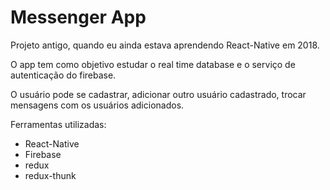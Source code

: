 # Messenger App
Projeto antigo, quando eu ainda estava aprendendo React-Native em 2018.

O app tem como objetivo estudar o real time database e o serviço de autenticação do firebase.

O usuário pode se cadastrar, adicionar outro usuário cadastrado, trocar mensagens com os usuários adicionados.

Ferramentas utilizadas:
* React-Native
* Firebase
* redux
* redux-thunk
